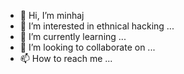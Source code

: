 - 👋 Hi, I’m minhaj
- 👀 I’m interested in ethnical hacking ...
- 🌱 I’m currently learning ...
- 💞️ I’m looking to collaborate on ...
- 📫 How to reach me ...


<!---
minhaj993/minhaj993 is a ✨ special ✨ repository because its `README.md` (this file) appears on your GitHub profile.
You can click the Preview link to take a look at your changes.
--->
